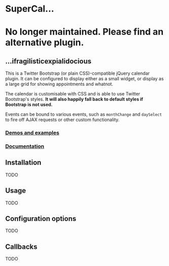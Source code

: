 # SuperCal...

# No longer maintained. Please find an alternative plugin.

## ...ifragilisticexpialidocious

This is a Twitter Bootstrap (or plain CSS)-compatible jQuery calendar plugin. It can be configured to display either as a small widget, or display as a large grid for showing appointments and whatnot.

The calendar is customisable with CSS and is able to use Twitter Bootstrap's styles. **It will also happily fall back to default styles if Bootstrap is not used.**

Events can be bound to various events, such as `monthChange` and `daySelect` to fire off AJAX requests or other custom functionality.

### [Demos and examples](#)

### [Documentation](#)

## Installation

TODO

## Usage

TODO

## Configuration options

TODO

## Callbacks

TODO
